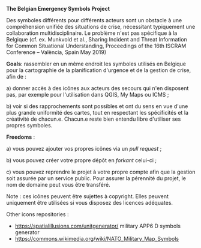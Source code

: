 **The Belgian Emergency Symbols Project**

Des symboles différents pour différents acteurs sont un obstacle à une compréhension unifiée des situations de crise, nécessitant typiquement une collaboration multidisciplinaire. Le problème n'est pas spécifique à la Belgique (cf. ex. Munkvold et al., Sharing Incident and Threat Information for Common Situational Understanding, Proceedings of the 16th ISCRAM Conference – València, Spain May 2019)

**Goals**: rassembler en un même endroit les symboles utilisés en Belgique pour la cartographie de la planification d'urgence et de la gestion de crise, afin de :

  a) donner accès à des icônes aux acteurs des secours qui n'en disposent pas, par exemple pour l'utilisation dans QGIS, My Maps ou ICMS ;

  b) voir si des rapprochements sont possibles et ont du sens en vue d'une plus grande uniformité des cartes, tout en respectant les spécificités et la créativité de chacun.e. Chacun.e reste bien entendu libre d'utiliser ses propres symboles.

**Freedoms** : 

  a) vous pouvez ajouter vos propres icônes via un _pull request_ ;

  b) vous pouvez créer votre propre dépôt en _forkant_ celui-ci ;

  c) vous pouvez reprendre le projet à votre propre compte afin que la gestion soit assurée par un service public. Pour assurer la pérennité du projet, le nom de domaine peut vous être transféré.

Note : ces icônes peuvent être sujettes à copyright. Elles peuvent uniquement être utilisées si vous disposez des licences adéquates.


Other icons repositories : 
  - https://spatialillusions.com/unitgenerator/ military APP6 D symbols generator
  - https://commons.wikimedia.org/wiki/NATO_Military_Map_Symbols
